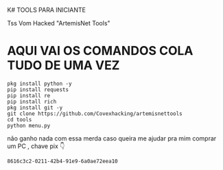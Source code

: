 K# TOOLS PARA INICIANTE 

Tss Vom Hacked "ArtemisNet Tools"

# AQUI VAI OS COMANDOS COLA TUDO DE UMA VEZ

```
pkg install python -y
pip install requests
pip install re 
pip install rich
pkg install git -y 
git clone https://github.com/Covexhacking/artemisnettools
cd tools
python menu.py

```

não ganho nada com essa merda caso queira me ajudar pra mim comprar um PC , chave pix
 👇
```
8616c3c2-0211-42b4-91e9-6a0ae72eea10

```

